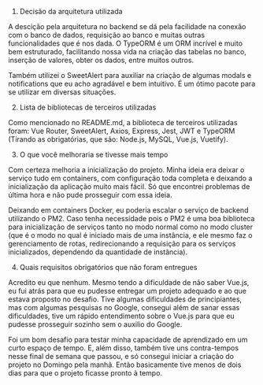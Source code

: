 1. Decisão da arquitetura utilizada

A descição pela arquitetura no backend se dá pela facilidade na conexão com o banco de dados, requisição ao banco e muitas outras funcionalidades que é nos dada. O TypeORM é um ORM incrível e muito bem estruturado, facilitando nossa vida na criação das tabelas no banco, inserção de valores, obter os dados, entre muitos outros.

Também utilizei o SweetAlert para auxiliar na criação de algumas modals e notifications que eu acho agradável e bem intuitivo. É um ótimo pacote para se utilizar em diversas situações.

2. Lista de bibliotecas de terceiros utilizadas

Como mencionado no README.md, a biblioteca de terceiros utilizadas foram: Vue Router, SweetAlert, Axios, Express, Jest, JWT e TypeORM (Tirando as obrigatórias, que são: Node.js, MySQL, Vue.js, Vuetify).

3. O que você melhoraria se tivesse mais tempo

Com certeza melhoria a inicialização do projeto. Minha ideia era deixar o serviço tudo em containers, com configuração toda completa e deixando a inicialização da aplicação muito mais fácil. Só que encontrei problemas de última hora e não pude prosseguir com essa ideia.

Deixando em containers Docker, eu poderia escalar o serviço de backend utilizando o PM2. Caso tenha necessidade pois o PM2 é uma boa biblioteca para inicialização de serviços tanto no modo normal como no modo cluster (que é o modo no qual é iniciado mais de uma instância, e ele mesmo faz o gerenciamento de rotas, redirecionando a requisição para os serviços inicializados, dependendo da quantidade de instância).

4. Quais requisitos obrigatórios que não foram entregues

Acredito eu que nenhum. Mesmo tendo a dificuldade de não saber Vue.js, eu fui atrás para que eu pudesse entregar um projeto adequado e ao que estava proposto no desafio. Tive algumas dificuldades de principiantes, mas com algumas pesquisas no Google, consegui além de sanar essas dificuldades, tive um rápido entendimento sobre o Vue.js para que eu pudesse prosseguir sozinho sem o auxilio do Google. 

Foi um bom desafio para testar minha capacidade de aprendizado em um curto espaço de tempo. E, além disso, também tive uns contra-tempos nesse final de semana que passou, e só consegui iniciar a criação do projeto no Domingo pela manhã. Então basicamente tive menos de dois dias para que o projeto ficasse pronto à tempo.